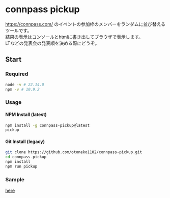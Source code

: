 # connpass pickup
https://connpass.com/ のイベントの参加枠のメンバーをランダムに並び替えるツールです。  
結果の表示はコンソールとhtmlに書き出してブラウザで表示します。  
LTなどの発表会の発表順を決める際にどうぞ。

## Start
### Required
```bash
node -v # 22.14.0
npm -v # 10.9.2
```

### Usage

#### NPM Install (latest)
```bash
npm install -g connpass-pickup@latest
pickup
```

#### Git Install (legacy)
```bash
git clone https://github.com/otoneko1102/connpass-pickup.git
cd connpass-pickup
npm install
npm run pickup
```

### Sample
[here](https://github.com/otoneko1102/connpass-pickup/tree/main/results/eventId_currentTime.html)
